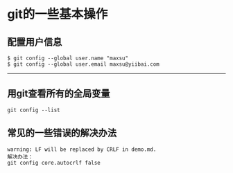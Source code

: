 # git的一些基本操作

## 配置用户信息
    $ git config --global user.name "maxsu"
    $ git config --global user.email maxsu@yiibai.com

---
##























## 用git查看所有的全局变量
    git config --list



## 常见的一些错误的解决办法
    warning: LF will be replaced by CRLF in demo.md.
    解决办法：
    git config core.autocrlf false
